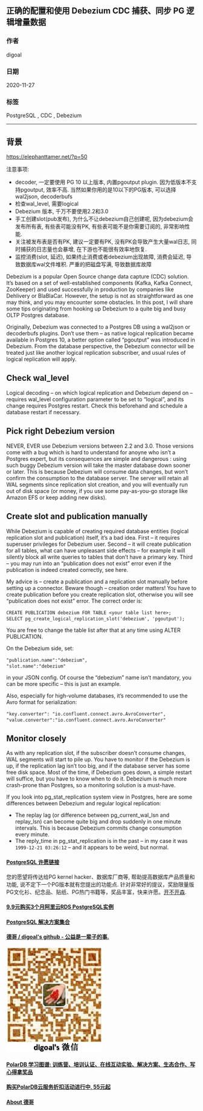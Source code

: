 ## 正确的配置和使用 Debezium CDC 捕获、同步 PG 逻辑增量数据   
    
### 作者    
digoal    
    
### 日期    
2020-11-27    
    
### 标签    
PostgreSQL , CDC , Debezium  
    
----    
    
## 背景    
https://elephanttamer.net/?p=50  
  
注意事项:  
- decoder, 一定要使用 PG 10 以上版本, 内置pgoutput plugin.  因为低版本不支持pgoutput, 效率不高.     当然如果你用的是10以下的PG版本, 可以选择wal2json, decoderbufs   
- 检查wal_level, 需要logical  
- Debezium 版本, 千万不要使用2.2和3.0   
- 手工创建slot(pub发布), 为什么不让debezium自己创建呢, 因为debezium会发布所有表, 有些表可能没有PK, 有些表可能不是你需要订阅的, 非常影响性能.   
- 关注被发布表是否有PK, 建议一定要有PK, 没有PK会导致产生大量wal日志, 同时捕获的日志量也会暴增, 在下游也不能很有效率地恢复.   
- 监控消费(slot, 延迟), 如果终止消费或者debezium出现故障, 消费会延迟, 导致数据库wal文件堆积. 严重的把磁盘写满, 导致数据库故障  
  
Debezium is a popular Open Source change data capture (CDC) solution. It’s based on a set of well-established components (Kafka, Kafka Connect, ZooKeeper) and used successfully in production by companies like Dehlivery or BlaBlaCar. However, the setup is not as straightforward as one may think, and you may encounter some obstacles. In this post, I will share some tips originating from hooking up Debezium to a quite big and busy OLTP Postgres database.  
  
Originally, Debezium was connected to a Postgres DB using a wal2json or decoderbufs plugins. Don’t use them – as native logical replication became available in Postgres 10, a better option called “pgoutput” was introduced in Debezium. From the database perspective, the Debezium connector will be treated just like another logical replication subscriber, and usual rules of logical replication will apply.  
  
## Check wal_level  
Logical decoding – on which logical replication and Debezium depend on – requires wal_level configuration parameter to be set to “logical”, and its change requires Postgres restart. Check this beforehand and schedule a database restart if necessary.  
  
## Pick right Debezium version  
NEVER, EVER use Debezium versions between 2.2 and 3.0. Those versions come with a bug which is hard to understand for anoyne who isn’t a Postgres expert, but its consequences are simple and dangerous : using such buggy Debezium version will take the master database down sooner or later. This is because Debezium will consume data changes, but won’t confirm the consumption to the database server. The server will retain all WAL segments since replication slot creation, and you will eventually run out of disk space (or money, if you use some pay-as-you-go storage like Amazon EFS or keep adding new disks).  
  
## Create slot and publication manually  
While Debezium is capable of creating required database entities (logical replication slot and publication) itself, it’s a bad idea. First – it requires superuser privileges for Debezium user. Second – it will create publication for all tables, what can have unpleasant side effects – for example it will silently block all write queries to tables that don’t have a primary key. Third – you may run into an “publication does not exist” error even if the publication is indeed created correctly, see here.  
  
My advice is – create a publication and a replication slot manually before setting up a connector. Beware though – creation order matters! You have to create publication before you create replication slot, otherwise you will see “publication does not exist” error. The correct order is:  
  
```  
CREATE PUBLICATION debezium FOR TABLE <your table list here>;  
SELECT pg_create_logical_replication_slot('debezium', 'pgoutput');  
```  
  
You are free to change the table list after that at any time using ALTER PUBLICATION.  
  
On the Debezium side, set:  
  
```  
"publication.name":"debezium",  
"slot.name":"debezium"  
```  
  
in your JSON config. Of course the “debezium” name isn’t mandatory, you can be more specific – this is just an example.  
  
Also, especially for high-volume databases, it’s recommended to use the Avro format for serialization:  
  
```  
"key.converter": "io.confluent.connect.avro.AvroConverter",  
"value.converter":"io.confluent.connect.avro.AvroConverter"  
```  
  
## Monitor closely  
As with any replication slot, if the subscriber doesn’t consume changes, WAL segments will start to pile up. You have to monitor if the Debezium is up, if the replication lag isn’t too big, and if the database server has some free disk space. Most of the time, if Debezium goes down, a simple restart will suffice, but you have to know when to do it. Debezium is much more crash-prone than Postgres, so a monitoring solution is a must-have.  
  
If you look into pg_stat_replication system view in Postgres, here are some differences between Debezium and regular logical replication:  
  
- The replay lag (or difference between pg_current_wal_lsn and replay_lsn) can become quite big and drop suddenly in one minute intervals. This is because Debezium commits change consumption every minute.  
- The reply_time in pg_stat_replication is in the past – in my case it was ```1999-12-21 03:26:12``` – and it appears to be weird, but normal.  
  
  
#### [PostgreSQL 许愿链接](https://github.com/digoal/blog/issues/76 "269ac3d1c492e938c0191101c7238216")
您的愿望将传达给PG kernel hacker、数据库厂商等, 帮助提高数据库产品质量和功能, 说不定下一个PG版本就有您提出的功能点. 针对非常好的提议，奖励限量版PG文化衫、纪念品、贴纸、PG热门书籍等，奖品丰富，快来许愿。[开不开森](https://github.com/digoal/blog/issues/76 "269ac3d1c492e938c0191101c7238216").  
  
  
#### [9.9元购买3个月阿里云RDS PostgreSQL实例](https://www.aliyun.com/database/postgresqlactivity "57258f76c37864c6e6d23383d05714ea")
  
  
#### [PostgreSQL 解决方案集合](https://yq.aliyun.com/topic/118 "40cff096e9ed7122c512b35d8561d9c8")
  
  
#### [德哥 / digoal's github - 公益是一辈子的事.](https://github.com/digoal/blog/blob/master/README.md "22709685feb7cab07d30f30387f0a9ae")
  
  
![digoal's wechat](../pic/digoal_weixin.jpg "f7ad92eeba24523fd47a6e1a0e691b59")
  
  
#### [PolarDB 学习图谱: 训练营、培训认证、在线互动实验、解决方案、生态合作、写心得拿奖品](https://www.aliyun.com/database/openpolardb/activity "8642f60e04ed0c814bf9cb9677976bd4")
  
  
#### [购买PolarDB云服务折扣活动进行中, 55元起](https://www.aliyun.com/activity/new/polardb-yunparter?userCode=bsb3t4al "e0495c413bedacabb75ff1e880be465a")
  
  
#### [About 德哥](https://github.com/digoal/blog/blob/master/me/readme.md "a37735981e7704886ffd590565582dd0")
  
